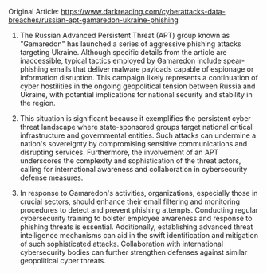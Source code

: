 Original Article: https://www.darkreading.com/cyberattacks-data-breaches/russian-apt-gamaredon-ukraine-phishing

1) The Russian Advanced Persistent Threat (APT) group known as "Gamaredon" has launched a series of aggressive phishing attacks targeting Ukraine. Although specific details from the article are inaccessible, typical tactics employed by Gamaredon include spear-phishing emails that deliver malware payloads capable of espionage or information disruption. This campaign likely represents a continuation of cyber hostilities in the ongoing geopolitical tension between Russia and Ukraine, with potential implications for national security and stability in the region.

2) This situation is significant because it exemplifies the persistent cyber threat landscape where state-sponsored groups target national critical infrastructure and governmental entities. Such attacks can undermine a nation's sovereignty by compromising sensitive communications and disrupting services. Furthermore, the involvement of an APT underscores the complexity and sophistication of the threat actors, calling for international awareness and collaboration in cybersecurity defense measures.

3) In response to Gamaredon's activities, organizations, especially those in crucial sectors, should enhance their email filtering and monitoring procedures to detect and prevent phishing attempts. Conducting regular cybersecurity training to bolster employee awareness and response to phishing threats is essential. Additionally, establishing advanced threat intelligence mechanisms can aid in the swift identification and mitigation of such sophisticated attacks. Collaboration with international cybersecurity bodies can further strengthen defenses against similar geopolitical cyber threats.